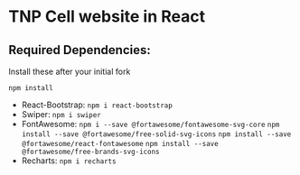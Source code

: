 # TNP Cell website in React

## Required Dependencies:
Install these after your initial fork

`npm install`
* React-Bootstrap: `npm i react-bootstrap`
* Swiper: `npm i swiper`
* FontAwesome: `npm i --save @fortawesome/fontawesome-svg-core`
            `npm install --save @fortawesome/free-solid-svg-icons`
            `npm install --save @fortawesome/react-fontawesome`
            `npm install --save @fortawesome/free-brands-svg-icons`
* Recharts: `npm i recharts`